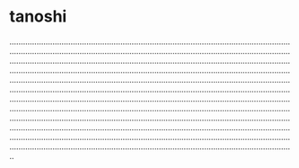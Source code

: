 # tanoshi

..................................................................................................................................................................................................................................................................................................................................................................................................................................................................................................................................................................................................................................................................................................................................................................................................................................................................................................................................................................................................................................................................................................................................................................................................................................................................................................................................................................................................................................................................................................................................................